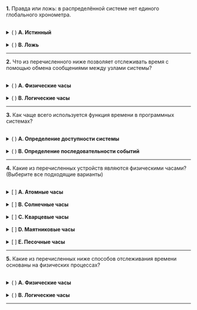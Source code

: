 

**1.** Правда или ложь: в распределённой системе нет единого глобального хронометра.

<br>

<details>
<summary>(  ) <strong>A. Истинный</strong></summary>
<blockquote>
<strong>Верно</strong><br><br>
Это утверждение истинно. В распределённой системе каждый узел имеет свои собственные физические часы. Из-за физических несовершенств и условий окружающей среды эти часы работают с немного разной скоростью — это явление называется "дрейфом часов" (clock drift). Кроме того, переменная сетевая задержка делает невозможной идеальную и мгновенную синхронизацию всех часов. Отсутствие единого глобального времени — это фундаментальная проблема, которая привела к созданию логических часов (например, временных меток Лэмпорта) для установления частичного или полного порядка событий.
</blockquote>
</details>

<br>

<details>
<summary>( ) <strong>B. Ложь</strong></summary>
<blockquote>
<strong>Неверно</strong><br><br>
Хотя протоколы, такие как NTP (Network Time Protocol), стремятся синхронизировать часы с высокой точностью, они не могут гарантировать абсолютно одинаковое время на всех машинах в любой момент. Всегда будет существовать небольшая погрешность и дрейф, поэтому предположение о наличии единого глобального хронометра в распределённых системах является некорректным.
</blockquote>
</details>


---

**2.** Что из перечисленного ниже позволяет отслеживать время с помощью обмена сообщениями между узлами системы?

<br>

<details>
<summary>( ) <strong>A. Физические часы</strong></summary>
<blockquote>
<strong>Неверно</strong><br><br>
Физические часы — это аппаратные компоненты (например, кварцевые генераторы), которые работают независимо на каждом узле. Хотя протоколы, такие как NTP, используют обмен сообщениями для их *синхронизации*, сами часы не отслеживают время *посредством* сообщений. Они просто "тикают" в соответствии с физическими процессами.
</blockquote>
</details>

<br>

<details>
<summary>(  ) <strong>B. Логические часы</strong></summary>
<blockquote>
<strong>Верно</strong><br><br>
Логические часы (например, временные метки Лэмпорта или векторные часы) были созданы именно для решения проблемы отсутствия глобального времени. Они работают, прикрепляя к сообщениям счетчики (временные метки). Каждый узел обновляет свой логический счетчик на основе временных меток, полученных в сообщениях от других узлов. Таким образом, они используют обмен сообщениями как основной механизм для установления причинно-следственного порядка событий и "отслеживания времени" в логическом смысле.
</blockquote>
</details>


---

**3.** Как чаще всего используется функция времени в программных системах?

<br>

<details>
<summary>( ) <strong>A. Определение доступности системы</strong></summary>
<blockquote>
<strong>Неверно</strong><br><br>
Хотя время используется для измерения доступности (например, "система была недоступна 5 минут"), это скорее метрика, а не основная функция времени внутри логики программы. Доступность часто определяется через таймауты или отсутствие "сигналов жизни" (heartbeats), что само по себе является следствием использования времени для упорядочивания событий (т.е. проверка, было ли событие "heartbeat" получено в определённый промежуток времени).
</blockquote>
</details>

<br>

<details>
<summary>(  ) <strong>B. Определение последовательности событий</strong></summary>
<blockquote>
<strong>Верно</strong><br><br>
Это фундаментальное применение времени в вычислениях. Будь то физические часы в одной системе (например, для временных меток в логах или базах данных `created_at/updated_at`) или логические часы в распределённой системе (для установления причинно-следственных связей), главная цель — понять, в каком порядке произошли события. Это критически важно для согласованности данных, отладки, репликации и многих других процессов.
</blockquote>
</details>


---

**4.** Какие из перечисленных устройств являются физическими часами? (Выберите все подходящие варианты)

<br>

<details>
<summary>[  ] <strong>A. Атомные часы</strong></summary>
<blockquote>
<strong>Верно</strong><br><br>
Это наиболее точный тип физических часов. Они используют в качестве эталона частоту электромагнитных колебаний, излучаемых или поглощаемых атомами при переходе между энергетическими уровнями (например, атомами цезия-133).
</blockquote>
</details>

<br>

<details>
<summary>[  ] <strong>B. Солнечные часы</strong></summary>
<blockquote>
<strong>Верно</strong><br><br>
Это одна из древнейших форм физических часов, измеряющая время по движению тени, отбрасываемой гномоном, в зависимости от видимого положения Солнца на небе.
</blockquote>
</details>

<br>

<details>
<summary>[  ] <strong>C. Кварцевые часы</strong></summary>
<blockquote>
<strong>Верно</strong><br><br>
Это самый распространенный тип физических часов, используемый в компьютерах, наручных часах и другой электронике. В их основе лежит пьезоэлектрический эффект кристалла кварца, который колеблется с очень стабильной частотой при подаче на него напряжения.
</blockquote>
</details>

<br>

<details>
<summary>[  ] <strong>D. Маятниковые часы</strong></summary>
<blockquote>
<strong>Верно</strong><br><br>
Это классический пример механических часов, которые используют в качестве регулятора хода периодические колебания маятника. Период колебаний зависит от его длины и остается почти постоянным.
</blockquote>
</details>

<br>

<details>
<summary>[  ] <strong>E. Песочные часы</strong></summary>
<blockquote>
<strong>Верно</strong><br><br>
Это простое устройство для измерения промежутков времени, которое использует гравитацию для пересыпания точно отмеренного объема песка из одной колбы в другую. Это тоже физический процесс.
</blockquote>
</details>


---

**5.** Какие из перечисленных ниже способов отслеживания времени основаны на физических процессах?

<br>

<details>
<summary>(  ) <strong>A. Физические часы</strong></summary>
<blockquote>
<strong>Верно</strong><br><br>
Физические часы по своему определению измеряют время, основываясь на стабильных и предсказуемых физических явлениях. Примерами могут служить колебания кристалла кварца (в компьютерных и наручных часах), атомные колебания (в атомных часах), движение маятника или даже пересыпание песка. Все это — реальные физические процессы.
</blockquote>
</details>

<br>

<details>
<summary>( ) <strong>B. Логические часы</strong></summary>
<blockquote>
<strong>Неверно</strong><br><br>
Логические часы — это программная абстракция, а не физическое устройство. Они не измеряют реальное время, а служат для установления причинно-следственного порядка событий. Их "время" продвигается не за счет физического процесса, а за счет логических событий в системе, таких как выполнение операции или обмен сообщениями.
</blockquote>
</details>

---